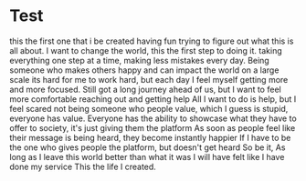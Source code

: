 # Test
this the first one that i be created
having fun trying to figure out what this is all about.
I want to change the world, this the first step to doing it. 
taking everything one step at a time, making less mistakes every day. 
Being someone who makes others happy and can impact the world on a large scale
its hard for me to work hard, but each day I feel myself getting more and more focused. 
Still got a long journey ahead of us, but I want to feel more comfortable reaching out and getting help
All I want to do is help, but I feel scared not being someone who people value, which I guess is stupid, everyone has value.
Everyone has the ability to showcase what they have to offer to society, it's just giving them the platform
As soon as people feel like their message is being heard, they become instantly happier
If I have to be the one who gives people the platform, but doesn't get heard
So be it, As long as I leave this world better than what it was 
I will have felt like I have done my service
This the life I created.
